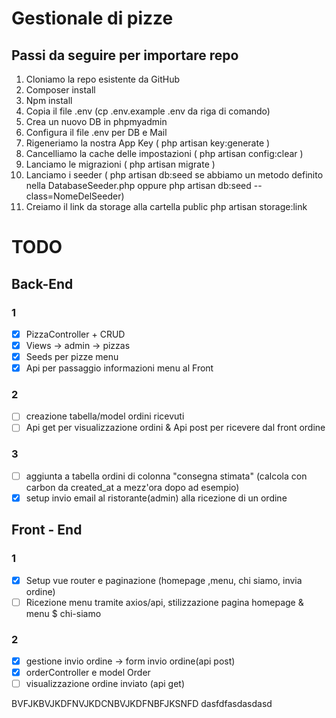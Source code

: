 # Gestionale di pizze

## Passi da seguire per importare repo
1. Cloniamo la repo esistente da GitHub
2. Composer install
3. Npm install
4. Copia il file .env (cp .env.example .env da riga di comando)
5. Crea un nuovo DB in phpmyadmin
6. Configura il file .env per DB e Mail
7. Rigeneriamo la nostra App Key ( php artisan key:generate )
8. Cancelliamo la cache delle impostazioni ( php artisan config:clear )
9. Lanciamo le migrazioni ( php artisan migrate )
10. Lanciamo i seeder ( php artisan db:seed se abbiamo un metodo definito nella
DatabaseSeeder.php oppure php artisan db:seed --class=NomeDelSeeder)
11. Creiamo il link da storage alla cartella public php artisan storage:link

# TODO

## Back-End
### 1
- [x] PizzaController + CRUD
- [x] Views -> admin -> pizzas
- [X] Seeds per pizze menu
- [X] Api per passaggio informazioni menu al Front

### 2
- [ ] creazione tabella/model ordini ricevuti
- [ ] Api get per visualizzazione ordini & Api post per ricevere dal front ordine

### 3
- [ ] aggiunta a tabella ordini di colonna "consegna stimata" (calcola con carbon da created_at a mezz'ora dopo ad esempio)
- [x] setup invio email al ristorante(admin) alla ricezione di un ordine

## Front - End

### 1
- [x] Setup vue router e paginazione (homepage ,menu, chi siamo, invia ordine)
- [ ] Ricezione menu tramite axios/api, stilizzazione pagina homepage & menu $ chi-siamo

### 2
- [x] gestione invio ordine -> form invio ordine(api post)
- [x] orderController e model Order
- [ ] visualizzazione ordine inviato (api get)

BVFJKBVJKDFNVJKDCNBVJKDFNBFJKSNFD
dasfdfasdasdasd
